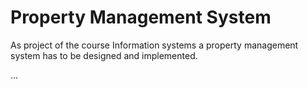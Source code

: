 # Property Management System

As project of the course Information systems a property management system has to be designed and implemented.

...